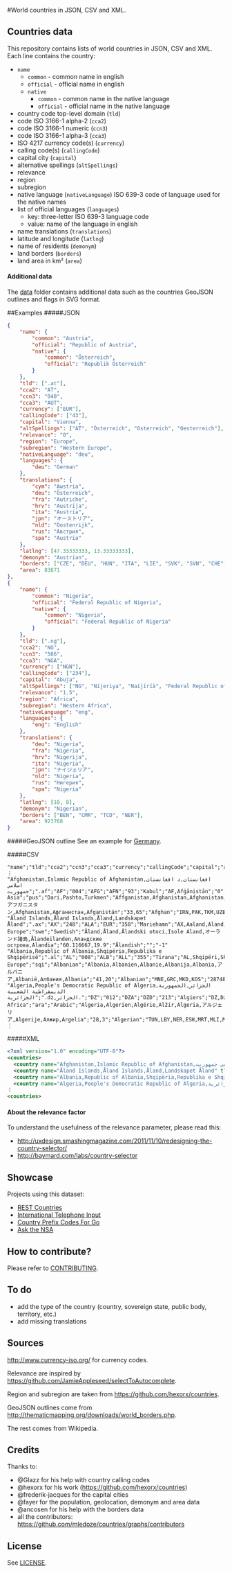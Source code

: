 #World countries in JSON, CSV and XML.
## Countries data
This repository contains lists of world countries in JSON, CSV and XML. Each line contains the country:

 - `name`
 	 - `common` - common name in english
 	 - `official` - official name in english
 	 - `native`
 	 	 - `common` - common name in the native language
 	 	 - `official` - official name in the native language
 - country code top-level domain (`tld`)
 - code ISO 3166-1 alpha-2 (`cca2`)
 - code ISO 3166-1 numeric (`ccn3`)
 - code ISO 3166-1 alpha-3 (`cca3`)
 - ISO 4217 currency code(s) (`currency`)
 - calling code(s) (`callingCode`)
 - capital city (`capital`)
 - alternative spellings (`altSpellings`)
 - relevance
 - region
 - subregion
 - native language (`nativeLanguage`) ISO 639-3 code of language used for the native names
 - list of official languages (`languages`)
 	- key: three-letter ISO 639-3 language code
 	- value: name of the language in english
 - name translations (`translations`)
 - latitude and longitude (`latlng`)
 - name of residents (`demonym`)
 - land borders (`borders`)
 - land area in km² (`area`)

#### Additional data
The [data](https://github.com/mledoze/countries/tree/master/data) folder contains additional data such as the countries
GeoJSON outlines and flags in SVG format.

##Examples
#####JSON
```json
{
	"name": {
		"common": "Austria",
		"official": "Republic of Austria",
		"native": {
			"common": "Österreich",
			"official": "Republik Österreich"
		}
	},
	"tld": [".at"],
	"cca2": "AT",
	"ccn3": "040",
	"cca3": "AUT",
	"currency": ["EUR"],
	"callingCode": ["43"],
	"capital": "Vienna",
	"altSpellings": ["AT", "Österreich", "Osterreich", "Oesterreich"],
	"relevance": "0",
	"region": "Europe",
	"subregion": "Western Europe",
	"nativeLanguage": "deu",
	"languages": {
		"deu": "German"
	},
	"translations": {
		"cym": "Awstria",
		"deu": "Österreich",
		"fra": "Autriche",
		"hrv": "Austrija",
		"ita": "Austria",
		"jpn": "オーストリア",
		"nld": "Oostenrijk",
		"rus": "Австрия",
		"spa": "Austria"
	},
	"latlng": [47.33333333, 13.33333333],
	"demonym": "Austrian",
	"borders": ["CZE", "DEU", "HUN", "ITA", "LIE", "SVK", "SVN", "CHE"],
	"area": 83871
},
{
	"name": {
		"common": "Nigeria",
		"official": "Federal Republic of Nigeria",
		"native": {
			"common": "Nigeria",
			"official": "Federal Republic of Nigeria"
		}
	},
	"tld": [".ng"],
	"cca2": "NG",
	"ccn3": "566",
	"cca3": "NGA",
	"currency": ["NGN"],
	"callingCode": ["234"],
	"capital": "Abuja",
	"altSpellings": ["NG", "Nijeriya", "Naíjíríà", "Federal Republic of Nigeria"],
	"relevance": "1.5",
	"region": "Africa",
	"subregion": "Western Africa",
	"nativeLanguage": "eng",
	"languages": {
		"eng": "English"
	},
	"translations": {
		"deu": "Nigeria",
		"fra": "Nigéria",
		"hrv": "Nigerija",
		"ita": "Nigeria",
		"jpn": "ナイジェリア",
		"nld": "Nigeria",
		"rus": "Нигерия",
		"spa": "Nigeria"
	},
	"latlng": [10, 8],
	"demonym": "Nigerian",
	"borders": ["BEN", "CMR", "TCD", "NER"],
	"area": 923768
}
```

#####GeoJSON outline
See an example for [Germany](https://github.com/mledoze/countries/blob/bb61a1cddfefd09ad5c92ad0a1effbfceba39930/data/deu.geo.json).

#####CSV
```csv
"name";"tld";"cca2";"ccn3";"cca3";"currency";"callingCode";"capital";"altSpellings";"relevance";"region";"subregion";"nativeLanguage";"languages";"translations";"latlng";"demonym";"borders";"area"
⋮
"Afghanistan,Islamic Republic of Afghanistan,افغانستان,د افغانستان اسلامي جمهوریت";".af";"AF";"004";"AFG";"AFN";"93";"Kabul";"AF,Afġānistān";"0";"Asia";"Southern Asia";"pus";"Dari,Pashto,Turkmen";"Affganistan,Afghanistan,Afghanistan,Afganistan,Afghanistan,アフガニスタン,Afghanistan,Афганистан,Afganistán";"33,65";"Afghan";"IRN,PAK,TKM,UZB,TJK,CHN";"652230"
"Åland Islands,Åland Islands,Åland,Landskapet Åland";".ax";"AX";"248";"ALA";"EUR";"358";"Mariehamn";"AX,Aaland,Aland,Ahvenanmaa";"0";"Europe";"Northern Europe";"swe";"Swedish";"Åland,Åland,Ålandski otoci,Isole Aland,オーランド諸島,Ålandeilanden,Аландские острова,Alandia";"60.116667,19.9";"Ålandish";"";"-1"
"Albania,Republic of Albania,Shqipëria,Republika e Shqipërisë";".al";"AL";"008";"ALB";"ALL";"355";"Tirana";"AL,Shqipëri,Shqipëria,Shqipnia";"0";"Europe";"Southern Europe";"sqi";"Albanian";"Albania,Albanien,Albanie,Albanija,Albania,アルバニア,Albanië,Албания,Albania";"41,20";"Albanian";"MNE,GRC,MKD,KOS";"28748"
"Algeria,People's Democratic Republic of Algeria,الجزائر,الجمهورية الديمقراطية الشعبية الجزائرية";".dz,الجزائر.";"DZ";"012";"DZA";"DZD";"213";"Algiers";"DZ,Dzayer,Algérie";"0";"Africa";"Northern Africa";"ara";"Arabic";"Algeria,Algerien,Algérie,Alžir,Algeria,アルジェリア,Algerije,Алжир,Argelia";"28,3";"Algerian";"TUN,LBY,NER,ESH,MRT,MLI,MAR";"2381741"
⋮
```

#####XML
```xml
<?xml version="1.0" encoding="UTF-8"?>
<countries>
  <country name="Afghanistan,Islamic Republic of Afghanistan,افغانستان,د افغانستان اسلامي جمهوریت" tld=".af" cca2="AF" ccn3="004" cca3="AFG" currency="AFN" callingCode="93" capital="Kabul" altSpellings="AF,Afġānistān" relevance="0" region="Asia" subregion="Southern Asia" nativeLanguage="pus" languages="Dari,Pashto,Turkmen" translations="Affganistan,Afghanistan,Afghanistan,Afganistan,Afghanistan,アフガニスタン,Afghanistan,Афганистан,Afganistán" latlng="33,65" demonym="Afghan" borders="IRN,PAK,TKM,UZB,TJK,CHN" area="652230"/>
  <country name="Åland Islands,Åland Islands,Åland,Landskapet Åland" tld=".ax" cca2="AX" ccn3="248" cca3="ALA" currency="EUR" callingCode="358" capital="Mariehamn" altSpellings="AX,Aaland,Aland,Ahvenanmaa" relevance="0" region="Europe" subregion="Northern Europe" nativeLanguage="swe" languages="Swedish" translations="Åland,Åland,Ålandski otoci,Isole Aland,オーランド諸島,Ålandeilanden,Аландские острова,Alandia" latlng="60.116667,19.9" demonym="Ålandish" borders="" area="-1"/>
  <country name="Albania,Republic of Albania,Shqipëria,Republika e Shqipërisë" tld=".al" cca2="AL" ccn3="008" cca3="ALB" currency="ALL" callingCode="355" capital="Tirana" altSpellings="AL,Shqipëri,Shqipëria,Shqipnia" relevance="0" region="Europe" subregion="Southern Europe" nativeLanguage="sqi" languages="Albanian" translations="Albania,Albanien,Albanie,Albanija,Albania,アルバニア,Albanië,Албания,Albania" latlng="41,20" demonym="Albanian" borders="MNE,GRC,MKD,KOS" area="28748"/>
  <country name="Algeria,People's Democratic Republic of Algeria,الجزائر,الجمهورية الديمقراطية الشعبية الجزائرية" tld=".dz,الجزائر." cca2="DZ" ccn3="012" cca3="DZA" currency="DZD" callingCode="213" capital="Algiers" altSpellings="DZ,Dzayer,Algérie" relevance="0" region="Africa" subregion="Northern Africa" nativeLanguage="ara" languages="Arabic" translations="Algeria,Algerien,Algérie,Alžir,Algeria,アルジェリア,Algerije,Алжир,Argelia" latlng="28,3" demonym="Algerian" borders="TUN,LBY,NER,ESH,MRT,MLI,MAR" area="2381741"/>
⋮
<countries>
```

#### About the relevance factor
To understand the usefulness of the relevance parameter, please read this:
- http://uxdesign.smashingmagazine.com/2011/11/10/redesigning-the-country-selector/
- http://baymard.com/labs/country-selector

## Showcase
Projects using this dataset:

- [REST Countries](http://restcountries.eu/)
- [International Telephone Input](http://jackocnr.com/intl-tel-input.html)
- [Country Prefix Codes For Go](https://github.com/relops/prefixes)
- [Ask the NSA](http://askthensa.com/)

## How to contribute?
Please refer to [CONTRIBUTING](https://github.com/mledoze/countries/blob/master/CONTRIBUTING.md).

## To do
 - add the type of the country (country, sovereign state, public body, territory, etc.)
 - add missing translations

## Sources
http://www.currency-iso.org/ for currency codes.

Relevance are inspired by https://github.com/JamieAppleseed/selectToAutocomplete.

Region and subregion are taken from https://github.com/hexorx/countries.

GeoJSON outlines come from http://thematicmapping.org/downloads/world_borders.php.

The rest comes from Wikipedia.

## Credits
Thanks to:
 - @Glazz for his help with country calling codes
 - @hexorx for his work (https://github.com/hexorx/countries)
 - @frederik-jacques for the capital cities
 - @fayer for the population, geolocation, demonym and area data
 - @ancosen for his help with the borders data
 - all the contributors: https://github.com/mledoze/countries/graphs/contributors

## License
See [LICENSE](https://github.com/mledoze/countries/blob/master/LICENSE).